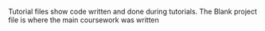 Tutorial files show code written and done during tutorials. The Blank project file is where the main coursework was written
